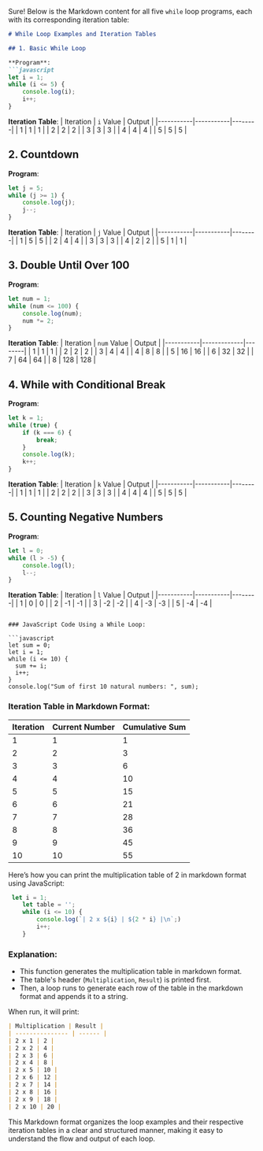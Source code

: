 Sure! Below is the Markdown content for all five `while` loop programs, each with its corresponding iteration table:

```markdown
# While Loop Examples and Iteration Tables

## 1. Basic While Loop

**Program**:
```javascript
let i = 1;
while (i <= 5) {
    console.log(i);
    i++;
}
```

**Iteration Table**:
| Iteration | `i` Value | Output |
|-----------|-----------|--------|
| 1         | 1         | 1      |
| 2         | 2         | 2      |
| 3         | 3         | 3      |
| 4         | 4         | 4      |
| 5         | 5         | 5      |

## 2. Countdown

**Program**:
```javascript
let j = 5;
while (j >= 1) {
    console.log(j);
    j--;
}
```

**Iteration Table**:
| Iteration | `j` Value | Output |
|-----------|-----------|--------|
| 1         | 5         | 5      |
| 2         | 4         | 4      |
| 3         | 3         | 3      |
| 4         | 2         | 2      |
| 5         | 1         | 1      |

## 3. Double Until Over 100

**Program**:
```javascript
let num = 1;
while (num <= 100) {
    console.log(num);
    num *= 2;
}
```

**Iteration Table**:
| Iteration | `num` Value | Output |
|-----------|-------------|--------|
| 1         | 1           | 1      |
| 2         | 2           | 2      |
| 3         | 4           | 4      |
| 4         | 8           | 8      |
| 5         | 16          | 16     |
| 6         | 32          | 32     |
| 7         | 64          | 64     |
| 8         | 128         | 128    |

## 4. While with Conditional Break

**Program**:
```javascript
let k = 1;
while (true) {
    if (k === 6) {
        break;
    }
    console.log(k);
    k++;
}
```

**Iteration Table**:
| Iteration | `k` Value | Output |
|-----------|-----------|--------|
| 1         | 1         | 1      |
| 2         | 2         | 2      |
| 3         | 3         | 3      |
| 4         | 4         | 4      |
| 5         | 5         | 5      |

## 5. Counting Negative Numbers

**Program**:
```javascript
let l = 0;
while (l > -5) {
    console.log(l);
    l--;
}
```

**Iteration Table**:
| Iteration | `l` Value | Output |
|-----------|-----------|--------|
| 1         | 0         | 0      |
| 2         | -1        | -1     |
| 3         | -2        | -2     |
| 4         | -3        | -3     |
| 5         | -4        | -4     |
```

### JavaScript Code Using a While Loop:

```javascript
let sum = 0;
let i = 1;
while (i <= 10) {
  sum += i;
  i++;
}
console.log("Sum of first 10 natural numbers: ", sum);
```

### Iteration Table in Markdown Format:

| Iteration | Current Number | Cumulative Sum |
|-----------|----------------|----------------|
| 1         | 1              | 1              |
| 2         | 2              | 3              |
| 3         | 3              | 6              |
| 4         | 4              | 10             |
| 5         | 5              | 15             |
| 6         | 6              | 21             |
| 7         | 7              | 28             |
| 8         | 8              | 36             |
| 9         | 9              | 45             |
| 10        | 10             | 55             |


Here’s how you can print the multiplication table of 2 in markdown format using JavaScript:

```javascript
 let i = 1;
    let table = '';
    while (i <= 10) {
        console.log(`| 2 x ${i} | ${2 * i} |\n`;)
        i++;
    }


```

### Explanation:
- This function generates the multiplication table in markdown format.
- The table's header (`Multiplication`, `Result`) is printed first.
- Then, a loop runs to generate each row of the table in the markdown format and appends it to a string.

When run, it will print:

```md
| Multiplication | Result |
| --------------- | ------ |
| 2 x 1 | 2 |
| 2 x 2 | 4 |
| 2 x 3 | 6 |
| 2 x 4 | 8 |
| 2 x 5 | 10 |
| 2 x 6 | 12 |
| 2 x 7 | 14 |
| 2 x 8 | 16 |
| 2 x 9 | 18 |
| 2 x 10 | 20 |
```
This Markdown format organizes the loop examples and their respective iteration tables in a clear and structured manner, making it easy to understand the flow and output of each loop.
